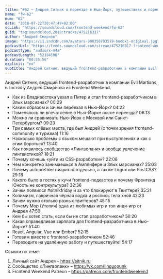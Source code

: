 ```yaml
---
title: "#62 – Андрей Ситник о переезде в Нью-Йорк, путешествиях и порно в Твиттере"
name: "fw-62"
num: "62"
date: "2018-07-22T20:47:49+02:00"
scLink: "https://soundcloud.com/frontend-weekend/fw-62"
guid: "tag:soundcloud,2010:tracks/475216317"
author: "Андрей Смирнов"
image: "https://i1.sndcdn.com/avatars-000358703579-bnobxj-original.jpg"
podcastUrl: "https://feeds.soundcloud.com/stream/475216317-frontend-weekend-fw-62.m4a"
podcastType: "audio/x-m4a"
podcastLength: "52184506"
duration: "00:55:56"
explicit: "no"
subtitle: "Андрей Ситник, ведущий frontend-разработчик в компании Evil Martians, в гостях у Андрея Смирнова из Frontend Weekend. "
---
```

Андрей Ситник, ведущий frontend-разработчик в компании Evil Martians, в гостях у Андрея Смирнова из Frontend Weekend. 

- Как из Владивостока уехал в Питер и стал frontend-разработчиком в Злых марсианах? 00:29
- Каким образом и зачем переехал в Нью-Йорк? 04:22
- Поменялось ли впечатление о Нью-Йорке после переезда? 06:13
- Можно ли сравнивать Нью-Йорк с Москвой или Санкт-Петербургом? 09:23
- Три самых клёвых места, где был Андрей (с точки зрения frontend-community и туризма) 11:16
- Насколько проблемы с языком мешают при выступлениях и как с этим бороться? 13:40
- Как появилось сообщество «Лингвопанк» и вообще увлечение лингвистикой? 18:21
- Почему хочешь «уйти из CSS-разработки»? 22:06
- Чем конкретно занимаешься в Амплифере и Злых марсианах? 25:03
- Почему autoprefixer пиарится отдельно, а также Logux или PostCSS? 29:18
- Какого было в гостях у кучи frontend-подкастов и почему Фронтенд Юность не контркультура? 32:36
- Зачем появился #sitnikfriday и за что блокируют в Твиттере? 35:21
- Копимизм, лакричная чёрная водка и роспись тела хной 42:23
- Зачем нужно столько разных твиттеров? 45:15
- Почему Мор (Утопия) одна из любимых игр и топ инди-игр от Андрея 47:50
- Кем бы хотел стать, если бы не стал разработчиком? 50:20
- Какая справедливая зарплата для frontend-разработчика в Нью-Йорке? 51:40
- React, Angular, Vue или Ember? 52:15
- Готовим вместе с frontend-разработчиком 52:46
- Переходите на удалённую работу и путешествуйте! 54:17

Ссылки по теме:
1) Личный сайт Андрея – https://sitnik.ru
2) Сообщество «Лингвопанк» – https://vk.com/linguopunk
3) Frontend Weekend Patreon – https://patreon.com/frontendweekend